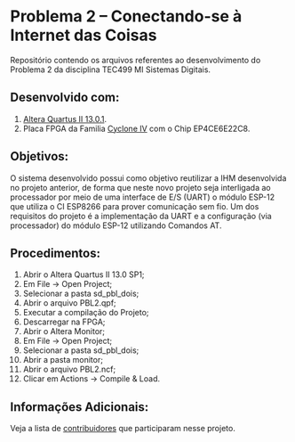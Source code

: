 # Problema 2 – Conectando-se à Internet das Coisas

Repositório contendo os arquivos referentes ao desenvolvimento do Problema 2 da disciplina TEC499 MI Sistemas Digitais.

## Desenvolvido com:
1. [Altera Quartus II 13.0.1](http://fpgasoftware.intel.com/13.0sp1/).
2. Placa FPGA da Familia [Cyclone IV](https://www.intel.com/content/dam/www/programmable/us/en/pdfs/literature/hb/cyclone-iv/cyiv-51001.pdf) com o Chip EP4CE6E22C8.

## Objetivos:

O sistema desenvolvido possui como objetivo reutilizar a IHM desenvolvida no projeto anterior, de forma que neste novo projeto seja interligada ao processador por meio de uma interface de E/S (UART) o módulo ESP-12 que utiliza o CI ESP8266 para prover comunicação sem fio. Um dos requisitos do projeto é a implementação da UART e a configuração (via processador) do módulo ESP-12 utilizando Comandos AT.

## Procedimentos:

1. Abrir o Altera Quartus II 13.0 SP1;
2. Em File -> Open Project;
3. Selecionar a pasta sd_pbl_dois;
4. Abrir o arquivo PBL2.qpf;
5. Executar a compilação do Projeto;
6. Descarregar na FPGA;
7. Abrir o Altera Monitor;
8. Em File -> Open Project;
9. Selecionar a pasta sd_pbl_dois;
10. Abrir a pasta monitor;
11. Abrir o arquivo PBL2.ncf;
12. Clicar em Actions -> Compile & Load.

## Informações Adicionais:

Veja a lista de [contribuidores](https://github.com/alysondantas/sd_pbl_dois/contributors) que participaram nesse projeto.
